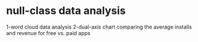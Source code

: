 # null-class data analysis

1-word cloud data analysis
2-dual-axis chart comparing the average installs and revenue for free vs. paid apps 
